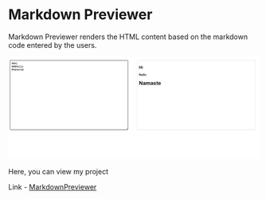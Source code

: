 # Markdown Previewer 

Markdown Previewer renders the HTML content based on the markdown code entered by the users. 

![Img](screenshot.png)

Here, you can view my project 

Link - [MarkdownPreviewer](https://markdown-kohl.vercel.app/)

